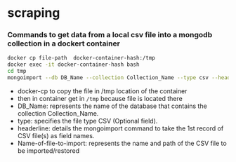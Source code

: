 # scraping
### Commands to get data from a local csv file into a mongodb collection in a dockert container 
```bash
docker cp file-path  docker-container-hash:/tmp
docker exec -it docker-container-hash bash 
cd tmp 
mongoimport --db DB_Name --collection Collection_Name --type csv --headerline --file Name-of-file-to-import
```
* docker-cp to copy the file in /tmp location of the container
* then in container get in `/tmp` because file is located there 
* DB_Name: represents the name of the database that contains the collection Collection_Name.
* type: specifies the file type CSV (Optional field).
* headerline: details the mongoimport command to take the 1st record of CSV file(s) as field names.
* Name-of-file-to-import: represents the name and path of the CSV file to be imported/restored
